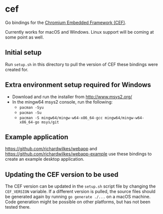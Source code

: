# cef
Go bindings for the
[Chromium Embedded Framework (CEF)](https://bitbucket.org/chromiumembedded/cef).

Currently works for macOS and Windows. Linux support will be coming at some
point as well.

## Initial setup
Run `setup.sh` in this directory to pull the version of CEF these bindings
were created for.

## Extra environment setup required for Windows
- Download and run the installer from http://www.msys2.org/
- In the mingw64 msys2 console, run the following:
  - `pacman -Syu`
  - `pacman -Su`
  - `pacman -S mingw64/mingw-w64-x86_64-gcc mingw64/mingw-w64-x86_64-go msys/git`

## Example application
https://github.com/richardwilkes/webapp and
https://github.com/richardwilkes/webapp-example use these bindings to create
an example desktop application.

## Updating the CEF version to be used
The CEF version can be updated in the `setup.sh` script file by changing the
`CEF_VERSION` variable. If a different version is pulled, the source files
should be generated again by running `go generate ./...` on a macOS machine.
Code generation might be possible on other platforms, but has not been tested
there.
